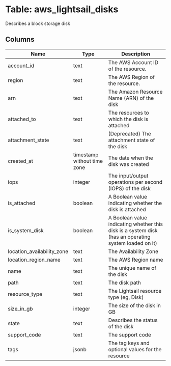 
# Table: aws_lightsail_disks
Describes a block storage disk
## Columns
| Name        | Type           | Description  |
| ------------- | ------------- | -----  |
|account_id|text|The AWS Account ID of the resource.|
|region|text|The AWS Region of the resource.|
|arn|text|The Amazon Resource Name (ARN) of the disk|
|attached_to|text|The resources to which the disk is attached|
|attachment_state|text|(Deprecated) The attachment state of the disk|
|created_at|timestamp without time zone|The date when the disk was created|
|iops|integer|The input/output operations per second (IOPS) of the disk|
|is_attached|boolean|A Boolean value indicating whether the disk is attached|
|is_system_disk|boolean|A Boolean value indicating whether this disk is a system disk (has an operating system loaded on it)|
|location_availability_zone|text|The Availability Zone|
|location_region_name|text|The AWS Region name|
|name|text|The unique name of the disk|
|path|text|The disk path|
|resource_type|text|The Lightsail resource type (eg, Disk)|
|size_in_gb|integer|The size of the disk in GB|
|state|text|Describes the status of the disk|
|support_code|text|The support code|
|tags|jsonb|The tag keys and optional values for the resource|
